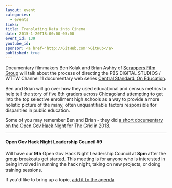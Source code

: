 ```yaml
---
layout: event
categories: 
  - events
links:
title: Translating Data into Cinema
date: 2015-1-20T18:00:00-05:00
event_id: 139
youtube_id:
sponsor: <a href='http://GitHub.com'>GitHub</a>
published: true
---
```


Documentary filmmakers Ben Kolak and Brian Ashby of [Scrappers Film Group](http://www.scrappersfilmgroup.com/) will talk about the process of directing the PBS DIGITAL STUDIOS / WTTW Channel 11 documentary web series [Central Standard: On Education](http://www.scrappersfilmgroup.com/portfolio/central-standard-on-education/).

Ben and Brian will go over how they used educational and census metrics to help tell the story of five 8th graders across Chicagoland attempting to get into the top selective enrollment high schools as a way to provide a more holistic picture of the many, often unquantifiable factors responsible for disparities in public education.

Some of you may remember Ben and Brian - they did [a short documentary on the Open Gov Hack Night](http://vimeo.com/89886841) for The Grid in 2013.

---

#### Open Gov Hack Night Leadership Council #9

Will have our **9th** Open Gov Hack Night Leadership Council at **8pm** after the group breakouts get started. This meeting is for anyone who is interested in being involved in running the hack night, taking on new projects, or doing training sessions. 

If you'd like to bring up a topic, [add it to the agenda](https://docs.google.com/document/d/1FMsUu3iPppBpeCbLBPdzaP7xXDx7UljhIY8hyFnz8Eg/edit#).